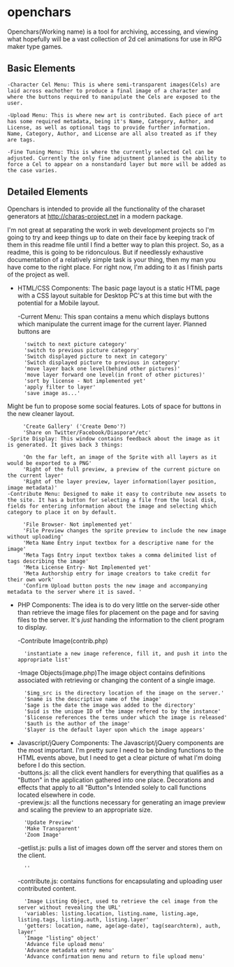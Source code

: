 openchars
=========

Openchars(Working name) is a tool for archiving, accessing, and viewing what hopefully will be a vast collection of 2d cel animations for use in RPG maker type games.  

Basic Elements
---------

    -Character Cel Menu: This is where semi-transparent images(Cels) are laid across eachother to produce a final image of a character and where the buttons required to manipulate the Cels are exposed to the user.  
    
    -Upload Menu: This is where new art is contributed. Each piece of art has some required metadata, being it's Name, Category, Author, and License, as well as optional tags to provide further information. Name, Category, Author, and License are all also treated as if they are tags.  
    
    -Fine Tuning Menu: This is where the currently selected Cel can be adjusted. Currently the only fine adjustment planned is the ability to force a Cel to appear on a nonstandard layer but more will be added as the case varies.  
    
Detailed Elements
---------
Openchars is intended to provide all the functionality of the charaset generators at http://charas-project.net in a modern package.  

I'm not great at separating the work in web development projects so I'm going to try and keep things up to date on their face by keeping track of them in this readme file until I find a better way to plan this project. So, as a readme, this is going to be ridonculous. But if needlessly exhaustive documentation of a relatively simple task is your thing, then my man you have come to the right place. For right now, I'm adding to it as I finish parts of the project as well.  

 * HTML/CSS Components: The basic page layout is a static HTML page with a CSS layout suitable for Desktop PC's at this time but with the potential for a Mobile layout.  

    -Current Menu: This span contains a menu which displays buttons which manipulate the current image for the current layer. Planned buttons are  

         'switch to next picture category'  
         'switch to previous picture category'  
         'Switch displayed picture to next in category'  
         'Switch displayed picture to previous in category'  
         'move layer back one level(behind other pictures)'  
         'move layer forward one level(in front of other pictures)'  
         'sort by license - Not implemented yet'
         'apply filter to layer'  
         'save image as...'  
Might be fun to propose some social features. Lots of space for buttons in the new cleaner layout.  

         'Create Gallery' ('Create Demo'?)  
         'Share on Twitter/Facebook/Diaspora*/etc'  
    -Sprite Display: This window contains feedback about the image as it is generated. It gives back 3 things:  

         'On the far left, an image of the Sprite with all layers as it would be exported to a PNG'  
         'Right of the full preview, a preview of the current picture on the current layer'  
         'Right of the layer preview, layer information(layer position, image metadata)'  
    -Contribute Menu: Designed to make it easy to contribute new assets to the site. It has a button for selecting a file from the local disk, fields for entering information about the image and selecting which category to place it on by default.  
          
         'File Browser- Not implemented yet'
         'File Preview changes the sprite preview to include the new image without uploading'
         'Meta Name Entry input textbox for a descriptive name for the image'
         'Meta Tags Entry input textbox takes a comma delimited list of tags describing the image'
         'Meta License Entry- Not Implemented yet'
         'Meta Authorship entry for image creators to take credit for their own work'
         'Confirm Upload button posts the new image and accompanying metadata to the server where it is saved. '
 * PHP Components: The idea is to do very little on the server-side other than retrieve the image files for placement on the page and for saving files to the server. It's *just* handing the information to the client program to display.  

    -Contribute Image(contrib.php)  

         'instantiate a new image reference, fill it, and push it into the appropriate list'
    -Image Objects(image.php)The image object contains definitions associated with retrieving or changing the content of a single image.  

         '$img_src is the directory location of the image on the server.'
         '$name is the descriptive name of the image'
         '$age is the date the image was added to the directory'
         '$uid is the unique ID of the image refered to by the instance'
         '$license references the terms under which the image is released'
         '$auth is the author of the image'
         '$layer is the default layer upon which the image appears'
 * Javascript/jQuery Components: The Javascript/jQuery components are the most important. I'm pretty sure I need to be binding functions to the HTML events above, but I need to get a clear picture of what I'm doing before I do this section.  
    -buttons.js: all the click event handlers for everything that qualifies as a "Button" in the application gathered into one place. Decorations and effects that apply to all "Button"s Intended solely to call functions located elsewhere in code.  
    -preview.js: all the functions necessary for generating an image preview and scaling the preview to an appropriate size.  

         'Update Preview'
         'Make Transparent'
         'Zoom Image'
    -getlist.js: pulls a list of images down off the server and stores them on the client.  

         ''
    -contribute.js: contains functions for encapsulating and uploading user contributed content.  

         'Image Listing Object, used to retrieve the cel image from the server without revealing the URL'
         'variables: listing.location, listing.name, listing.age, listing.tags, listing.auth, listing.layer'
         'getters: location, name, age(age-date), tag(searchterm), auth, layer'
         'Image "listing" object'
         'Advance file upload menu'
         'Advance metadata entry menu'
         'Advance confirmation menu and return to file upload menu'

